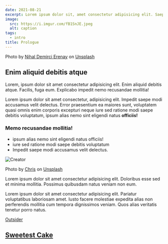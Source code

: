 ```yaml
---
date: 2021-08-21
excerpt: Lorem ipsum dolor sit, amet consectetur adipisicing elit. Saepe, eaque.
image:
  src: https://i.imgur.com/fB1SnJE.jpeg
  alt: caption
tags:
  - intro
title: Prologue
---
```


Photo by <a href="https://unsplash.com/@nihaldemirci?utm_content=creditCopyText&utm_medium=referral&utm_source=unsplash">Nihal Demirci Erenay</a> on <a href="https://unsplash.com/photos/flatlay-photo-of-pastry-9aaKx1NZPQw?utm_content=creditCopyText&utm_medium=referral&utm_source=unsplash">Unsplash</a>

## Enim aliquid debitis atque

Lorem, ipsum dolor sit amet consectetur adipisicing elit. Enim aliquid debitis atque. Facilis, fuga eum. Explicabo impedit nemo recusandae mollitia!

Lorem ipsum dolor sit amet consectetur, adipisicing elit. Impedit saepe modi accusamus velit delectus. Error praesentium ea maiores sunt, voluptatem quasi omnis enim corporis excepturi neque iure sed ratione modi saepe debitis voluptatum, ipsum alias nemo sint eligendi natus **officiis!**

### Memo recusandae mollitia!

- ipsum alias nemo sint eligendi natus officiis!
- iure sed ratione modi saepe debitis voluptatum
- Impedit saepe modi accusamus velit delectus.

![Creator](https://i.imgur.com/EjVrtdh.jpeg)

Photo by <a href="https://unsplash.com/@chris_ainsworth22?utm_content=creditCopyText&utm_medium=referral&utm_source=unsplash">Chris</a> on <a href="https://unsplash.com/photos/woman-in-green-tank-top-and-blue-denim-shorts-standing-in-the-woods-during-daytime-Aae5ozmFb_s?utm_content=creditCopyText&utm_medium=referral&utm_source=unsplash">Unsplash</a>

Lorem ipsum dolor sit amet consectetur adipisicing elit. Doloribus esse sed et minima mollitia. Possimus quibusdam natus veniam non eum.

Lorem ipsum dolor sit amet consectetur adipisicing elit. Pariatur voluptatibus laboriosam amet. Iusto facere molestiae expedita alias non perferendis mollitia cum tempora dignissimos veniam. Quos alias veritatis tenetur porro natus.

[Outsider](https://example.com/)

## [Sweetest Cake](/sweetest-cake)
